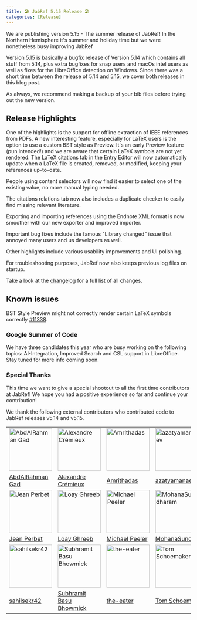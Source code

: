 ```yaml
---
title: 🏖️ JabRef 5.15 Release 🏖️
categories: [Release]
---
```


We are publishing version 5.15 - The summer release of JabRef! In the Northern Hemisphere it's summer and holiday time but we were nonetheless busy improving JabRef

Version 5.15 is basically a bugfix release of Version 5.14 which contains all stuff from 5.14, plus extra bugfixes for snap users and macOs intel users as well as fixes for the LibreOffice detection on Windows.
Since there was a short time between the release of 5.14 and 5.15, we cover both releases in this blog post.

As always, we recommend making a backup of your bib files before trying out the new version.

## Release Highlights

One of the highlights is the support for offline extraction of IEEE references from PDFs. A new interesting feature, especially for LaTeX users is the option to use a custom BST style as Preview. It's an early Preview feature (pun intended!) and we are aware that certain LaTeX symbols are not yet rendered.
The LaTeX citations tab in the Entry Editor will now automatically update when a LaTeX file is created, removed, or modified, keeping your references up-to-date.

People using content selectors will now find it easier to select one of the existing value, no more manual typing needed.

The citations relations tab now also includes a duplicate checker to easily find missing relevant literature.

Exporting and importing references using the Endnote XML format is now smoother with our new exporter and improved importer.

Important bug fixes include the famous "Library changed" issue that annoyed many users and us developers as well.

Other highlights include various usability improvements and UI polishing.

For troubleshooting purposes, JabRef now also keeps previous log files on startup.

Take a look at the [changelog](https://github.com/JabRef/jabref/blob/main/CHANGELOG.md) for a full list of all changes.

## Known issues

BST Style Preview might not correctly render certain LaTeX symbols correctly [#11338](https://github.com/JabRef/jabref/issues/11338).

### Google Summer of Code

We have three candidates this year who are busy working on the following topics: AI-Integration, Improved Search and CSL support in LibreOffice. Stay tuned for more info coming soon.

### Special Thanks

This time we want to give a special shootout to all the first time contributors at JabRef! We hope you had a positive experience so far and continue your contribution!

We thank the following external contributors who contributed code to JabRef releases v5.14 and v5.15.

|  |  |  |  |  |  |
| --  | --  | --  | --  | --  | --  |
| [<img alt="AbdAlRahman Gad" src="https://avatars.githubusercontent.com/u/89566409?v=4&w=117" width="117">](https://github.com/AbdAlRahmanGad) | [<img alt="Alexandre Crémieux" src="https://avatars.githubusercontent.com/u/12486558?v=4&w=117" width="117">](https://github.com/alexandre-cremieux) | [<img alt="Amrithadas" src="https://avatars.githubusercontent.com/u/60109220?v=4&w=117" width="117">](https://github.com/amrithdas) | [<img alt="azatyamanaev" src="https://avatars.githubusercontent.com/u/49018424?v=4&w=117" width="117">](https://github.com/azatyamanaev) | [<img alt="Biplab Dutta" src="https://avatars.githubusercontent.com/u/9689491?v=4&w=117" width="117">](https://github.com/biplab1) | [<img alt="compf" src="https://avatars.githubusercontent.com/u/25124981?v=4&w=117" width="117">](https://github.com/compf) |
| [AbdAlRahman Gad](https://github.com/AbdAlRahmanGad)                                                                                                 | [Alexandre Crémieux](https://github.com/alexandre-cremieux)                                                                                          | [Amrithadas](https://github.com/amrithdas)                                                                                                           | [azatyamanaev](https://github.com/azatyamanaev)                                                                                                      | [Biplab Dutta](https://github.com/biplab1)                                                                                                           | [compf](https://github.com/compf)                                                                                                                    |
| [<img alt="Jean Perbet" src="https://avatars.githubusercontent.com/u/66010389?v=4&w=117" width="117">](https://github.com/jeanprbt) | [<img alt="Loay Ghreeb" src="https://avatars.githubusercontent.com/u/52158423?v=4&w=117" width="117">](https://github.com/LoayGhreeb) | [<img alt="Michael Peeler" src="https://avatars.githubusercontent.com/u/111776404?v=4&w=117" width="117">](https://github.com/m-peeler) | [<img alt="MohanaSundharam" src="https://avatars.githubusercontent.com/u/103347599?v=4&w=117" width="117">](https://github.com/Sundhar22) | [<img alt="Rohit Garga" src="https://avatars.githubusercontent.com/u/134286153?v=4&w=117" width="117">](https://github.com/rohit-garga) | [<img alt="Ruslan" src="https://avatars.githubusercontent.com/u/13097618?v=4&w=117" width="117">](https://github.com/InAnYan) |
| [Jean Perbet](https://github.com/jeanprbt)                                                                                                | [Loay Ghreeb](https://github.com/LoayGhreeb)                                                                                              | [Michael Peeler](https://github.com/m-peeler)                                                                                             | [MohanaSundharam](https://github.com/Sundhar22)                                                                                           | [Rohit Garga](https://github.com/rohit-garga)                                                                                             | [Ruslan](https://github.com/InAnYan)                                                                                                      |
| [<img alt="sahilsekr42" src="https://avatars.githubusercontent.com/u/100865986?v=4&w=117" width="117">](https://github.com/sahilsekr42) | [<img alt="Subhramit Basu Bhowmick" src="https://avatars.githubusercontent.com/u/74734844?v=4&w=117" width="117">](https://github.com/subhramit) | [<img alt="the-eater" src="https://avatars.githubusercontent.com/u/1922630?v=4&w=117" width="117">](https://github.com/the-eater) | [<img alt="Tom Schoemaker" src="https://avatars.githubusercontent.com/u/160835423?v=4&w=117" width="117">](https://github.com/TSchoemaker) |  |  |
| [sahilsekr42](https://github.com/sahilsekr42)                                                                                                    | [Subhramit Basu Bhowmick](https://github.com/subhramit)                                                                                          | [the-eater](https://github.com/the-eater)                                                                                                        | [Tom Schoemaker](https://github.com/TSchoemaker)                                                                                                 |  |  |
